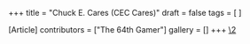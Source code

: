 +++
title = "Chuck E. Cares (CEC Cares)"
draft = false
tags = [ ]

[Article]
contributors = ["The 64th Gamer"]
gallery = []
+++
[\2](\1)